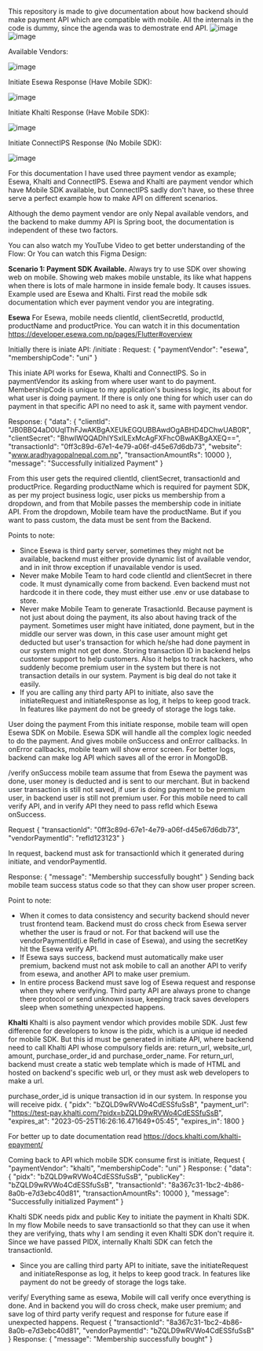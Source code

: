 This repository is made to give documentation about how backend should make payment API which  are compatible with mobile. All the internals in the code is dummy, since the agenda was to demostrate end API.
![image](https://github.com/user-attachments/assets/33118b4c-2409-4e80-9c69-2ec7af49568a)
![image](https://github.com/user-attachments/assets/f444973b-f0da-47a9-93ea-9b2c6e5c5f51)

Available Vendors:

![image](https://github.com/user-attachments/assets/ea0ff055-2476-4119-b720-ef9630c89a5c)

Initiate Esewa Response (Have Mobile SDK):

![image](https://github.com/user-attachments/assets/252d9fed-6cca-44db-9474-5bef01536836)

Initiate Khalti Response (Have Mobile SDK):

![image](https://github.com/user-attachments/assets/44c0912d-e842-4144-90d9-b06dff74aab5)

Initiate ConnectIPS Response (No Mobile SDK):

![image](https://github.com/user-attachments/assets/f340d575-b11c-4e90-82b9-e12d796db44a)

For this documentation I have used three payment vendor as example; Esewa, Khalti and ConnectIPS.
Esewa and Khalti are payment vendor which have Mobile SDK available, but ConnectIPS sadly don't have,
so these three serve a perfect example how to make API on different scenarios.

Although the demo payment vendor are only Nepal available vendors, and the backend to make dummy API is Spring boot,
the documentation is independent of these two factors.

You can also watch my YouTube Video to get better understanding of the Flow:
Or You can watch this Figma Design:


**Scenario 1: Payment SDK Available.**
Always try to use SDK over showing web on mobile.
Showing web makes mobile unstable, its like what happens when there is lots of male harmone in inside female body. It causes issues.
Example used are Esewa and Khalti.
First read the mobile sdk documentation which ever payment vendor you are integrating.

**Esewa**
For Esewa, mobile needs clientId, clientSecretId, productId, productName and productPrice.
You can watch it in this documentation https://developer.esewa.com.np/pages/Flutter#overview

Initially there is iniate API:
/initiate : 
Request:
{
  "paymentVendor": "esewa",
  "membershipCode": "uni"
}

This iniate API works for Esewa, Khalti and ConnectIPS.
So in paymentVendor its asking from where user want to do payment.
MembershipCode is unique to my application's business logic, its about for what user is doing payment.
If there is only one thing for which user can do payment in that specific API no need to ask it, same with payment vendor.

Response:
{
  "data": {
    "clientId": "JB0BBQ4aD0UqIThFJwAKBgAXEUkEGQUBBAwdOgABHD4DChwUAB0R",
    "clientSecret": "BhwIWQQADhIYSxILExMcAgFXFhcOBwAKBgAXEQ==",
    "transactionId": "0ff3c89d-67e1-4e79-a06f-d45e67d6db73",
    "website": "www.aradhyagopalnepal.com.np",
    "transactionAmountRs": 10000
  },
  "message": "Successfully initialized Payment"
}

From this user gets the required clientId, clientSecret, transactionId and productPrice.
Regarding productName which is required for payment SDK, as per my project business logic, 
user picks us membership from a dropdown, and from that Mobile passes the membership code in initiate API.
From the dropdown, Mobile team have the productName. But if you want to pass custom, the data must be sent from the Backend.

Points to note:
- Since Esewa is third party server, sometimes they might not be available, backend must either provide dynamic list of available vendor, and in init throw exception if unavailable vendor is used.
-  Never make Mobile Team to hard code clientId and clientSecret in there code. It must dynamically come from backend. Even backend must not hardcode it in there code, they must either use .env or use database to store.
- Never make Mobile Team to generate TrasactionId. Because payment is not just about doing the payment, its also about having track of the payment. Sometimes user might have initiated, done payment, but in the middle our server was down, in this case user amount might get deducted but user's transaction for which he/she had done payment in our system might not get done. Storing transaction ID in backend helps customer support to help customers. Also it helps to track hackers, who suddenly become premium user in the system but there is not transaction details in our system. Payment is big deal do not take it easily.
- If you are calling any third party API to initiate, also save the initiateRequest and initiateResponse as log, it helps to keep good track. In features like payment do not be greedy of storage the logs take.

User doing the payment
From this initiate response, mobile team will open Esewa SDK on Mobile. Esewa SDK will handle all the complex logic needed to do the payment.
And gives mobile onSuccess and onError callbacks. In onError callbacks, mobile team will show error screen. For better logs, backend can make log API which saves all of the error in MongoDB.

/verify
onSuccess mobile team assume that from Esewa the payment was done, user money is deducted and is sent to our merchant. But in backend user transaction is still not saved, if user is doing payment to be premium user, in backend user is still not premium user. For this mobile need to call verify API, and in verify API they need to pass refId which Esewa onSuccess.

Request
{
  "transactionId": "0ff3c89d-67e1-4e79-a06f-d45e67d6db73",
  "vendorPaymentId": "refId123123"
}

In request, backend must ask for transactionId which it generated during initiate, and vendorPaymentId. 

Response:
{
  "message": "Membership successfully bought"
}
Sending back mobile team success status code so that they can show user proper screen.

Point to note:
- When it comes to data consistency and security backend should never trust frontend team. Backend must do cross check from Esewa server whether the user is fraud or not. For that backend will use the vendorPaymentId(i.e RefId in case of Esewa), and using the secretKey hit the Esewa verify API.
- If Esewa says success, backend must automatically make user premium, backend must not ask mobile to call an another API to verify from esewa, and another API to make user premium.
- In entire process Backend must save log of Esewa request and response when they where verifying. Third party API are always prone to change there protocol or send unknown issue, keeping track saves developers sleep when something unexpected happens.

**Khalti**
Khalti is also payment vendor which provides mobile SDK. Just few difference for developers to know is the pidx, 
which is a unique id needed for mobile SDK. But this id must be generated in initiate API, where backend need to call
Khalti API whose compulsory fields are: return_url, website_url, amount, purchase_order_id and purchase_order_name.
For return_url, backend must create a static web template which is made of HTML and hosted on backend's specific web url,
or they must ask web developers to make a url.

purchase_order_id is unique transaction id in our system.
In response you will receive pidx.
 {
        "pidx": "bZQLD9wRVWo4CdESSfuSsB",
        "payment_url": "https://test-pay.khalti.com/?pidx=bZQLD9wRVWo4CdESSfuSsB",
        "expires_at": "2023-05-25T16:26:16.471649+05:45",
        "expires_in": 1800
  }

  For better up to date documentation read https://docs.khalti.com/khalti-epayment/

Coming back to API which mobile SDK consume first is initiate,
Request
{
  "paymentVendor": "khalti",
  "membershipCode": "uni"
}
Response:
{
  "data": {
    "pidx": "bZQLD9wRVWo4CdESSfuSsB",
    "publicKey": "bZQLD9wRVWo4CdESSfuSsB",
    "transactionId": "8a367c31-1bc2-4b86-8a0b-e7d3ebc40d81",
    "transactionAmountRs": 10000
  },
  "message": "Successfully initialized Payment"
}

Khalti SDK needs pidx and public Key to initiate the payment in Khalti SDK.
In my flow Mobile needs to save transactionId so that they can use it when they are verifying,
thats why I am sending it even Khalti SDK don't require it. Since we have passed PIDX, internally Khalti SDK can fetch the transactionId.

- Since you are calling third party API to initiate, save the initiateRequest and initiateResponse as log, it helps to keep good track. In features like payment do not be greedy of storage the logs take.

verify/
Everything same as esewa, Mobile will call verify once everything is done. And in backend you will do cross check, make user premium; 
and save log of third party verify request and response for future ease if unexpected happens.
Request
{
  "transactionId": "8a367c31-1bc2-4b86-8a0b-e7d3ebc40d81",
  "vendorPaymentId": "bZQLD9wRVWo4CdESSfuSsB"
}
Response:
{
  "message": "Membership successfully bought"
}










  


